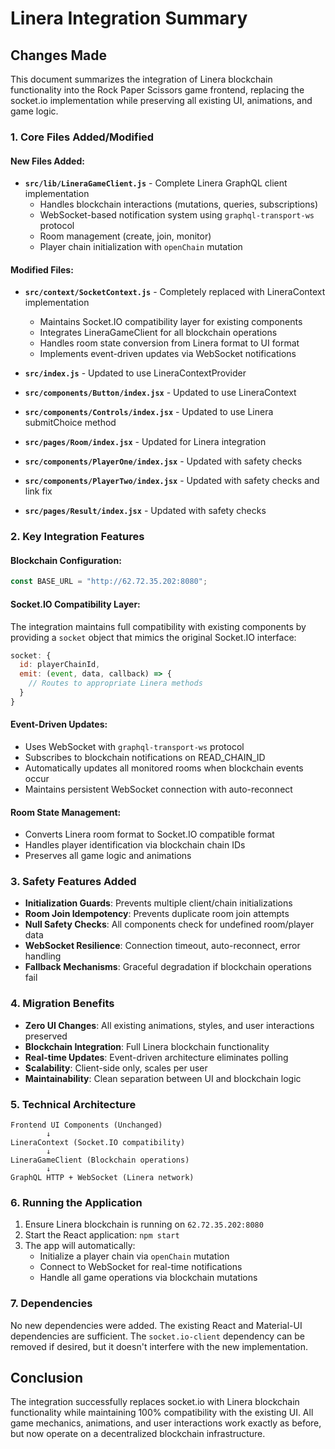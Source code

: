 # Linera Integration Summary

## Changes Made

This document summarizes the integration of Linera blockchain functionality into the Rock Paper Scissors game frontend, replacing the socket.io implementation while preserving all existing UI, animations, and game logic.

### 1. Core Files Added/Modified

#### New Files Added:
- **`src/lib/LineraGameClient.js`** - Complete Linera GraphQL client implementation
  - Handles blockchain interactions (mutations, queries, subscriptions)
  - WebSocket-based notification system using `graphql-transport-ws` protocol
  - Room management (create, join, monitor)
  - Player chain initialization with `openChain` mutation

#### Modified Files:
- **`src/context/SocketContext.js`** - Completely replaced with LineraContext implementation
  - Maintains Socket.IO compatibility layer for existing components
  - Integrates LineraGameClient for all blockchain operations
  - Handles room state conversion from Linera format to UI format
  - Implements event-driven updates via WebSocket notifications

- **`src/index.js`** - Updated to use LineraContextProvider
- **`src/components/Button/index.jsx`** - Updated to use LineraContext
- **`src/components/Controls/index.jsx`** - Updated to use Linera submitChoice method
- **`src/pages/Room/index.jsx`** - Updated for Linera integration
- **`src/components/PlayerOne/index.jsx`** - Updated with safety checks
- **`src/components/PlayerTwo/index.jsx`** - Updated with safety checks and link fix
- **`src/pages/Result/index.jsx`** - Updated with safety checks

### 2. Key Integration Features

#### Blockchain Configuration:
```javascript
const BASE_URL = "http://62.72.35.202:8080";
```

#### Socket.IO Compatibility Layer:
The integration maintains full compatibility with existing components by providing a `socket` object that mimics the original Socket.IO interface:

```javascript
socket: {
  id: playerChainId,
  emit: (event, data, callback) => {
    // Routes to appropriate Linera methods
  }
}
```

#### Event-Driven Updates:
- Uses WebSocket with `graphql-transport-ws` protocol
- Subscribes to blockchain notifications on READ_CHAIN_ID
- Automatically updates all monitored rooms when blockchain events occur
- Maintains persistent WebSocket connection with auto-reconnect

#### Room State Management:
- Converts Linera room format to Socket.IO compatible format
- Handles player identification via blockchain chain IDs
- Preserves all game logic and animations

### 3. Safety Features Added

- **Initialization Guards**: Prevents multiple client/chain initializations
- **Room Join Idempotency**: Prevents duplicate room join attempts
- **Null Safety Checks**: All components check for undefined room/player data
- **WebSocket Resilience**: Connection timeout, auto-reconnect, error handling
- **Fallback Mechanisms**: Graceful degradation if blockchain operations fail

### 4. Migration Benefits

- **Zero UI Changes**: All existing animations, styles, and user interactions preserved
- **Blockchain Integration**: Full Linera blockchain functionality
- **Real-time Updates**: Event-driven architecture eliminates polling
- **Scalability**: Client-side only, scales per user
- **Maintainability**: Clean separation between UI and blockchain logic

### 5. Technical Architecture

```
Frontend UI Components (Unchanged)
        ↓
LineraContext (Socket.IO compatibility)
        ↓
LineraGameClient (Blockchain operations)
        ↓
GraphQL HTTP + WebSocket (Linera network)
```

### 6. Running the Application

1. Ensure Linera blockchain is running on `62.72.35.202:8080`
2. Start the React application: `npm start`
3. The app will automatically:
   - Initialize a player chain via `openChain` mutation
   - Connect to WebSocket for real-time notifications
   - Handle all game operations via blockchain mutations

### 7. Dependencies

No new dependencies were added. The existing React and Material-UI dependencies are sufficient. The `socket.io-client` dependency can be removed if desired, but it doesn't interfere with the new implementation.

## Conclusion

The integration successfully replaces socket.io with Linera blockchain functionality while maintaining 100% compatibility with the existing UI. All game mechanics, animations, and user interactions work exactly as before, but now operate on a decentralized blockchain infrastructure.